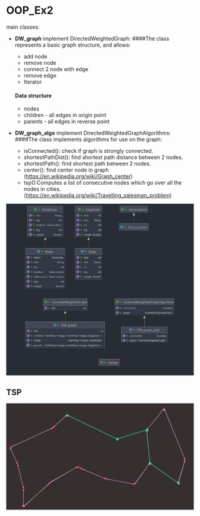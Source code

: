 # OOP_Ex2

main classes:
* **DW_graph** implement DirectedWeightedGraph:
  ####The class represents a basic graph structure, and allows:
  * add node
  * remove node
  * connect 2 node with edge
  * remove edge
  * Iterator
  #### Data structure
    * nodes
    * children - all edges in origin point
    * parents - all edges in reverse point 
  
* **DW_graph_algo** implement DirectedWeightedGraphAlgorithms:
  ####The class implements algorithms for use on the graph:
    * isConnected(): check if graph is strongly connected.
    * shortestPathDist(): find shortest path distance between 2 nodes.
    * shortestPath(): find shortest path between 2 nodes.
    * center(): find center node in graph (https://en.wikipedia.org/wiki/Graph_center)
    * tsp():Computes a list of consecutive nodes which go over all the nodes in cities.
  (https://en.wikipedia.org/wiki/Travelling_salesman_problem)

![img.png](img.png)

## TSP
![img_1.png](img_1.png)



